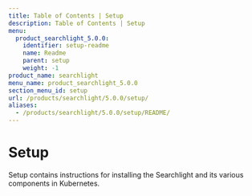 ```yaml
---
title: Table of Contents | Setup
description: Table of Contents | Setup
menu:
  product_searchlight_5.0.0:
    identifier: setup-readme
    name: Readme
    parent: setup
    weight: -1
product_name: searchlight
menu_name: product_searchlight_5.0.0
section_menu_id: setup
url: /products/searchlight/5.0.0/setup/
aliases:
  - /products/searchlight/5.0.0/setup/README/
---
```

# Setup

Setup contains instructions for installing the Searchlight and its various components in Kubernetes.
